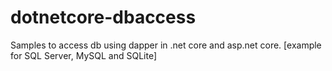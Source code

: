 # dotnetcore-dbaccess
Samples to access db using dapper in .net core and asp.net core. [example for SQL Server, MySQL and SQLite]
